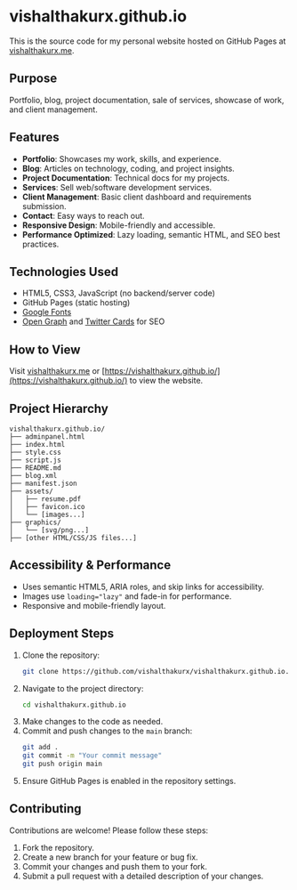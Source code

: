 # vishalthakurx.github.io

This is the source code for my personal website hosted on GitHub Pages at [vishalthakurx.me](https://vishalthakurx.me).

## Purpose

Portfolio, blog, project documentation, sale of services, showcase of work, and client management.

## Features

- **Portfolio**: Showcases my work, skills, and experience.
- **Blog**: Articles on technology, coding, and project insights.
- **Project Documentation**: Technical docs for my projects.
- **Services**: Sell web/software development services.
- **Client Management**: Basic client dashboard and requirements submission.
- **Contact**: Easy ways to reach out.
- **Responsive Design**: Mobile-friendly and accessible.
- **Performance Optimized**: Lazy loading, semantic HTML, and SEO best practices.

## Technologies Used

- HTML5, CSS3, JavaScript (no backend/server code)
- GitHub Pages (static hosting)
- [Google Fonts](https://fonts.google.com/)
- [Open Graph](https://ogp.me/) and [Twitter Cards](https://developer.twitter.com/en/docs/twitter-for-websites/cards/overview/abouts-cards) for SEO

## How to View

Visit [vishalthakurx.me](https://vishalthakurx.me) or [https://vishalthakurx.github.io/](https://vishalthakurx.github.io/) to view the website.

## Project Hierarchy

```
vishalthakurx.github.io/
├── adminpanel.html
├── index.html
├── style.css
├── script.js
├── README.md
├── blog.xml
├── manifest.json
├── assets/
│   ├── resume.pdf
│   ├── favicon.ico
│   └── [images...]
├── graphics/
│   └── [svg/png...]
├── [other HTML/CSS/JS files...]
```

## Accessibility & Performance

- Uses semantic HTML5, ARIA roles, and skip links for accessibility.
- Images use `loading="lazy"` and fade-in for performance.
- Responsive and mobile-friendly layout.

## Deployment Steps

1. Clone the repository:
   ```bash
   git clone https://github.com/vishalthakurx/vishalthakurx.github.io.git
   ```
2. Navigate to the project directory:
   ```bash
   cd vishalthakurx.github.io
   ```
3. Make changes to the code as needed.
4. Commit and push changes to the `main` branch:
   ```bash
   git add .
   git commit -m "Your commit message"
   git push origin main
   ```
5. Ensure GitHub Pages is enabled in the repository settings.

## Contributing

Contributions are welcome! Please follow these steps:
1. Fork the repository.
2. Create a new branch for your feature or bug fix.
3. Commit your changes and push them to your fork.
4. Submit a pull request with a detailed description of your changes.
